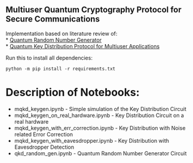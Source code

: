 ## Multiuser Quantum Cryptography Protocol for Secure Communications
Implementation based on literature review of:<br>
*
<a href="https://www.nature.com/articles/s41598-019-56706-2" target="_blank">
Quantum Random Number Generator
</a><br>
*
<a href="https://www.nature.com/articles/srep45928#Sec5" target="_blank" >
Quantum Key Distribution Protocol for Multiuser Applications
</a>

Run this to install all dependencies: 
```
python -m pip install -r requirements.txt
```
# Description of Notebooks:
* mqkd_keygen.ipynb - Simple simulation of the Key Distribution Circuit
* mqkd_keygen_on_real_hardware.ipynb - Key Distribution Circuit on a real hardware
* mqkd_keygen_with_err_correction.ipynb - Key Distribution with Noise related Error Correction
* mqkd_keygen_with_eavesdropper.ipynb - Key Distribution with Eavesdropper Detection
* qkd_random_gen.ipynb - Quantum Random Number Generator Circuit